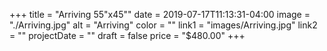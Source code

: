 +++
title = "Arriving 55\"x45\""
date = 2019-07-17T11:13:31-04:00
image = "./Arriving.jpg"
alt = "Arriving"
color = ""
link1 = "images/Arriving.jpg"
link2 = ""
projectDate = ""
draft = false
price = "$480.00"
+++
